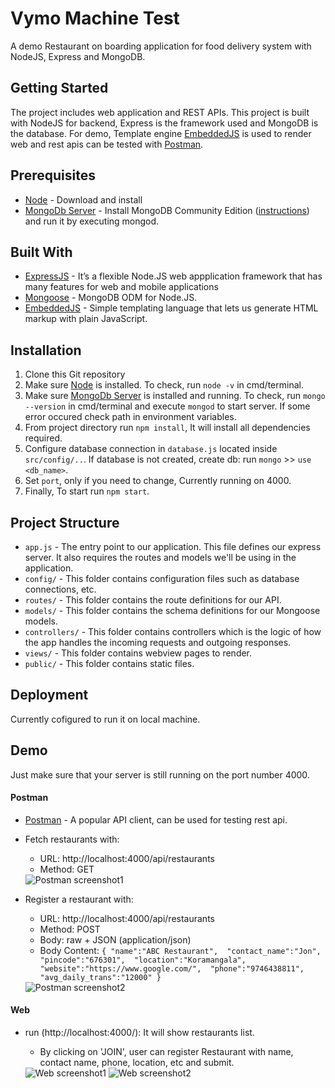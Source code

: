 # Vymo Machine Test
A demo Restaurant on boarding application for food delivery system with NodeJS, Express and MongoDB.

## Getting Started

The project includes web application and REST APIs. This project is built with NodeJS for backend, Express is the framework used and MongoDB is the database. For demo, Template engine [EmbeddedJS](https://ejs.co/) is used to render web and rest apis can be tested with [Postman](https://www.postman.com/).

## Prerequisites

* [Node](https://nodejs.org/en/download/) - Download and install 
* [MongoDb Server](https://www.mongodb.com/download-center/community) - Install MongoDB Community Edition ([instructions](https://docs.mongodb.com/manual/installation/#tutorials)) and run it by executing mongod.

## Built With

* [ExpressJS](https://expressjs.com/) -  It’s a flexible Node.JS web appplication framework that has many features for web and mobile applications
* [Mongoose](http://mongoosejs.com/) - MongoDB ODM for Node.JS.
* [EmbeddedJS](https://ejs.co/) - Simple templating language that lets us generate HTML markup with plain JavaScript.

## Installation

1. Clone this Git repository
2. Make sure [Node](https://nodejs.org/en/download/) is installed. To check, run `node -v` in cmd/terminal.
3. Make sure [MongoDb Server](https://www.mongodb.com/download-center/community) is installed and running. To check, run `mongo --version` in cmd/terminal and execute `mongod` to start server. If some error occured check path in environment variables.
4. From project directory run `npm install`, It will install all dependencies required.
5. Configure database connection in `database.js` located inside `src/config/..`. If database is not created, create db: run `mongo` >> `use <db_name>`.
6. Set `port`, only if you need to change, Currently running on 4000.
7. Finally, To start run `npm start`.

## Project Structure

- `app.js` - The entry point to our application. This file defines our express server. It also requires the routes and models we'll be using in the application.
- `config/` - This folder contains configuration files such as database connections, etc.
- `routes/` - This folder contains the route definitions for our API.
- `models/` - This folder contains the schema definitions for our Mongoose models.
- `controllers/` - This folder contains controllers which is the logic of how the app handles the incoming requests and outgoing responses.
- `views/` - This folder contains webview pages to render.
- `public/` - This folder contains static files.

## Deployment

Currently cofigured to run it on local machine.

## Demo

Just make sure that your server is still running on the port number 4000.

#### Postman
  * [Postman](https://www.postman.com/) - A popular API client, can be used for testing rest api.
  * Fetch restaurants with:
    * URL: http://localhost:4000/api/restaurants
    * Method: GET
    
    <img src="https://github.com/aliakbar-k8811/vymo-machine-test/blob/master/src/public/screenshots/postman1.png?raw=true" alt="Postman screenshot1" />
    
  * Register a restaurant with:
    * URL: http://localhost:4000/api/restaurants
    * Method: POST
    * Body: raw + JSON (application/json)
    * Body Content: `{
            "name":"ABC Restaurant", 
            "contact_name":"Jon", 
            "pincode":"676301", 
            "location":"Koramangala", 
            "website":"https://www.google.com/", 
            "phone":"9746438811", 
            "avg_daily_trans":"12000"
          }`
          
    <img src="https://github.com/aliakbar-k8811/vymo-machine-test/blob/master/src/public/screenshots/postman2.png?raw=true" alt="Postman screenshot2" />
    

#### Web
  * run (http://localhost:4000/): It will show restaurants list.
    * By clicking on 'JOIN', user can register Restaurant with name, contact name, phone, location, etc and submit.
    
    <img src="https://github.com/aliakbar-k8811/vymo-machine-test/blob/master/src/public/screenshots/web1.png?raw=true" alt="Web screenshot1" />
    
    <img src="https://github.com/aliakbar-k8811/vymo-machine-test/blob/master/src/public/screenshots/web2.png?raw=true" alt="Web screenshot2" />
    
